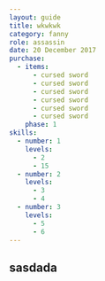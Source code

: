 ```yaml
---
layout: guide
title: wkwkwk
category: fanny
role: assassin
date: 20 December 2017
purchase:
  - items:
      - cursed sword
      - cursed sword
      - cursed sword
      - cursed sword
      - cursed sword
      - cursed sword
    phase: 1
skills:
  - number: 1
    levels:
      - 2
      - 15
  - number: 2
    levels:
      - 3
      - 4
  - number: 3
    levels:
      - 5
      - 6
---
```

## sasdada
